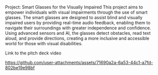 Project: Smart Glasses for the Visually Impaired
This project aims to empower individuals with visual impairments through the use of smart glasses. 
The smart glasses are designed to assist blind and visually impaired users by providing real-time audio feedback, 
enabling them to navigate their surroundings with greater independence and confidence. Using advanced sensors and AI, the glasses detect obstacles,
read text aloud, and provide directions, creating a more inclusive and accessible world for those with visual disabilities.

Link to the pitch deck video

https://github.com/user-attachments/assets/71690a2a-6a53-44c1-a7fd-802be19e98bf
